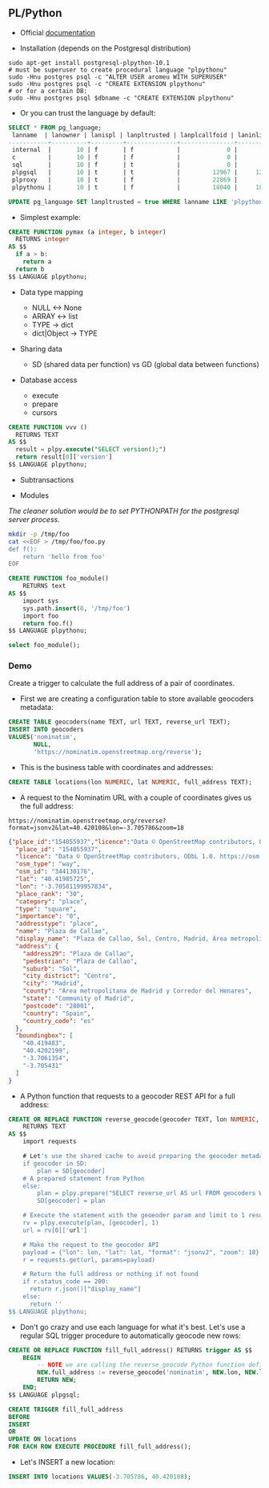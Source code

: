 ## PL/Python

- Official [documentation](https://www.postgresql.org/docs/10/plpython-python23.html)

- Installation (depends on the Postgresql distribution)
```
sudo apt-get install postgresql-plpython-10.1
# must be superuser to create procedural language "plpythonu"
sudo -Hnu postgres psql -c "ALTER USER aromeu WITH SUPERUSER"
sudo -Hnu postgres psql -c "CREATE EXTENSION plpythonu"
# or for a certain DB:
sudo -Hnu postgres psql $dbname -c "CREATE EXTENSION plpythonu"
```

- Or you can trust the language by default:
```sql
SELECT * FROM pg_language;
 lanname  | lanowner | lanispl | lanpltrusted | lanplcallfoid | laninline | lanvalidator | lanacl
-----------+----------+---------+--------------+---------------+-----------+--------------+--------
 internal  |       10 | f       | f            |             0 |         0 |         2246 |
 c         |       10 | f       | f            |             0 |         0 |         2247 |
 sql       |       10 | f       | t            |             0 |         0 |         2248 |
 plpgsql   |       10 | t       | t            |         12967 |     12968 |        12969 |
 plproxy   |       10 | t       | f            |         22869 |         0 |        22870 |
 plpythonu |       10 | t       | f            |         18040 |     18041 |        18042 |

UPDATE pg_language SET lanpltrusted = true WHERE lanname LIKE 'plpythonu';
```

- Simplest example:

```sql
CREATE FUNCTION pymax (a integer, b integer)
  RETURNS integer
AS $$
  if a > b:
    return a
  return b
$$ LANGUAGE plpythonu;
```

- Data type mapping
  - NULL <-> None
  - ARRAY <-> list
  - TYPE -> dict
  - dict|Object -> TYPE

- Sharing data
  - SD (shared data per function) vs GD (global data between functions)

- Database access
  - execute
  - prepare
  - cursors

```sql
CREATE FUNCTION vvv ()
  RETURNS TEXT
AS $$
  result = plpy.execute("SELECT version();")
  return result[0]['version']
$$ LANGUAGE plpythonu;
```

- Subtransactions

- Modules

_The cleaner solution would be to set PYTHONPATH for the postgresql server process._


```sh
mkdir -p /tmp/foo
cat <<EOF > /tmp/foo/foo.py
def f():
    return 'hello from foo'
EOF
```

```sql
CREATE FUNCTION foo_module()
    RETURNS text
AS $$
    import sys
    sys.path.insert(0, '/tmp/foo')
    import foo
    return foo.f()
$$ LANGUAGE plpythonu;

select foo_module();
```

### Demo

Create a trigger to calculate the full address of a pair of coordinates.

- First we are creating a configuration table to store available geocoders metadata:

```sql
CREATE TABLE geocoders(name TEXT, url TEXT, reverse_url TEXT);
INSERT INTO geocoders
VALUES('nominatim',
       NULL,
       'https://nominatim.openstreetmap.org/reverse');
```

- This is the business table with coordinates and addresses:

```sql
CREATE TABLE locations(lon NUMERIC, lat NUMERIC, full_address TEXT);
```

- A request to the Nominatim URL with a couple of coordinates gives us the full address:

```
https://nominatim.openstreetmap.org/reverse?format=jsonv2&lat=40.420108&lon=-3.705786&zoom=18
```

```json
{"place_id":"154055937","licence":"Data © OpenStreetMap contributors, ODbL 1.0. https:\/\/osm.org\/copyright","osm_type":"way","osm_id":"344130176","lat":"40.41985725","lon":"-3.70581199957834","place_rank":"30","category":"place","type":"square","importance":"0","addresstype":"place","name":"Plaza de Callao","display_name":"Plaza de Callao, Sol, Centro, Madrid, Área metropolitana de Madrid y Corredor del Henares, Community of Madrid, 28001, Spain","address":{"address29":"Plaza de Callao","pedestrian":"Plaza de Callao","suburb":"Sol","city_district":"Centro","city":"Madrid","county":"Área metropolitana de Madrid y Corredor del Henares","state":"Community of Madrid","postcode":"28001","country":"Spain","country_code":"es"},"boundingbox":["40.419483","40.4202199","-3.7061354","-3.705431"]}{
  "place_id": "154055937",
  "licence": "Data © OpenStreetMap contributors, ODbL 1.0. https://osm.org/copyright",
  "osm_type": "way",
  "osm_id": "344130176",
  "lat": "40.41985725",
  "lon": "-3.70581199957834",
  "place_rank": "30",
  "category": "place",
  "type": "square",
  "importance": "0",
  "addresstype": "place",
  "name": "Plaza de Callao",
  "display_name": "Plaza de Callao, Sol, Centro, Madrid, Área metropolitana de Madrid y Corredor del Henares, Community of Madrid, 28001, Spain",
  "address": {
    "address29": "Plaza de Callao",
    "pedestrian": "Plaza de Callao",
    "suburb": "Sol",
    "city_district": "Centro",
    "city": "Madrid",
    "county": "Área metropolitana de Madrid y Corredor del Henares",
    "state": "Community of Madrid",
    "postcode": "28001",
    "country": "Spain",
    "country_code": "es"
  },
  "boundingbox": [
    "40.419483",
    "40.4202199",
    "-3.7061354",
    "-3.705431"
  ]
}
```

- A Python function that requests to a geocoder REST API for a full address:

```sql
CREATE OR REPLACE FUNCTION reverse_geocode(geocoder TEXT, lon NUMERIC, lat NUMERIC)
    RETURNS TEXT
AS $$
    import requests

    # Let's use the shared cache to avoid preparing the geocoder metadata
    if geocoder in SD:
        plan = SD[geocoder]
    # A prepared statement from Python
    else:
        plan = plpy.prepare("SELECT reverse_url AS url FROM geocoders WHERE name = $1", ["text"])
        SD[geocoder] = plan

    # Execute the statement with the geoeoder param and limit to 1 result
    rv = plpy.execute(plan, [geocoder], 1)
    url = rv[0]['url']

    # Make the request to the geocoder API
    payload = {"lon": lon, "lat": lat, "format": "jsonv2", "zoom": 18}
    r = requests.get(url, params=payload)

    # Return the full address or nothing if not found
    if r.status_code == 200:
      return r.json()["display_name"]
    else:
      return ''
$$ LANGUAGE plpythonu;
```

- Don't go crazy and use each language for what it's best. Let's use a regular SQL trigger procedure to automatically geocode new rows:

```sql
CREATE OR REPLACE FUNCTION fill_full_address() RETURNS trigger AS $$
    BEGIN
        -- NOTE we are calling the reverse_geocode Python function defined above
        NEW.full_address := reverse_geocode('nominatim', NEW.lon, NEW.lat);
        RETURN NEW;
    END;
$$ LANGUAGE plpgsql;
```

```sql
CREATE TRIGGER fill_full_address
BEFORE
INSERT
OR
UPDATE ON locations
FOR EACH ROW EXECUTE PROCEDURE fill_full_address();
```

- Let's INSERT a new location:

```sql
INSERT INTO locations VALUES(-3.705786, 40.420108);
```